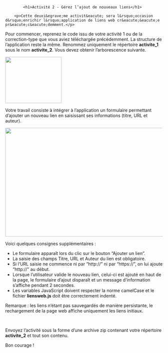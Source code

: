 
<!DOCTYPE html>
<html lang="fr">



  <body>

   
    	    <h1>Activité 2 - Gérez l’ajout de nouveaux liens</h1>

        <p>Cette deuxi&egrave;me activit&eacute; sera l&rsquo;occasion d&rsquo;enrichir l&rsquo;application de liens web cr&eacute;&eacute;e pr&eacute;c&eacute;demment.</p>
<p>Pour commencer, reprenez le code issu de votre activit&eacute; 1 ou de la correction-type que vous aviez t&eacute;l&eacute;charg&eacute;e pr&eacute;c&eacute;demment. La structure de l&rsquo;application reste la m&ecirc;me. Renommez uniquement le r&eacute;pertoire <strong>activite_1</strong> sous le nom <strong>activite_2</strong>. Vous devez obtenir l&rsquo;arborescence suivante.</p>
<p><img src="https://static.oc-static.com/prod/courses/files/creez-des-pages-web-interactives-avec-javascript/activite2_1.png" alt="" width="180" height="148" /></p>
<p>Votre travail consiste &agrave; int&eacute;grer &agrave; l&rsquo;application un formulaire permettant d&rsquo;ajouter un nouveau lien en saisissant ses informations (titre, URL et auteur).</p>
<p><img src="https://static.oc-static.com/prod/courses/files/creez-des-pages-web-interactives-avec-javascript/activite_2_demo.gif" alt="" width="600" height="348" /></p>
<p>Voici quelques consignes suppl&eacute;mentaires :</p>
<ul>
<li>Le formulaire appara&icirc;t lors du clic sur le bouton &ldquo;Ajouter un lien&rdquo;.</li>
<li>La saisie des champs Titre, URL et Auteur du lien est obligatoire.</li>
<li>Si l&rsquo;URL saisie ne commence ni par &ldquo;http://&rdquo; ni par &ldquo;https://&rdquo;, on lui ajoute &ldquo;http://&rdquo; au d&eacute;but.</li>
<li>Lorsque l&rsquo;utilisateur valide le nouveau lien, celui-ci est ajout&eacute; en haut de la page, le formulaire d&rsquo;ajout dispara&icirc;t et un message d&rsquo;information s&rsquo;affiche pendant 2 secondes.</li>
<li>Les variables JavaScript doivent respecter la norme camelCase et le fichier <strong>liensweb.js</strong> doit &ecirc;tre correctement indent&eacute;.</li>
</ul>
<p>Remarque : les liens n&rsquo;&eacute;tant pas sauvegard&eacute;s de mani&egrave;re persistante, le rechargement de la page web affiche uniquement les liens initiaux.</p>
<p>&nbsp;</p>
<p>Envoyez l&rsquo;activit&eacute; sous la forme d&rsquo;une archive zip contenant votre r&eacute;pertoire <strong>activite_2</strong>&nbsp;et tout son contenu.</p>
<p>Bon courage !</p>
 

    
  </body>
</html>

